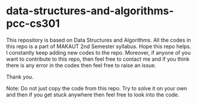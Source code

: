 # data-structures-and-algorithms-pcc-cs301

This repository is based on Data Structures and Algorithms. All the codes in this repo is a part of MAKAUT 2nd Semester syllabus. Hope this repo helps. I constantly keep adding new codes to the repo. Moreover, if anyone of you want to contribute to this repo, then feel free to contact me and if you think there is any error in the codes then feel free to raise an issue.

Thank you.

Note:
    Do not just copy the code from this repo. Try to solve it on your own and then if you get stuck anywhere then feel free to look into the code.
